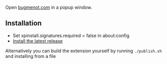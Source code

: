 Open [bugmenot.com](bugmenot.com) in a popup window.

## Installation

* Set xpinstall.signatures.required = false in about:config
* [Install the latest release](https://github.com/dylan-lom/firefox-bugmenot/releases/latest/download/bugmenot.xpi)

Alternatively you can build the extension yourself by running `./publish.sh` and installing from a file
